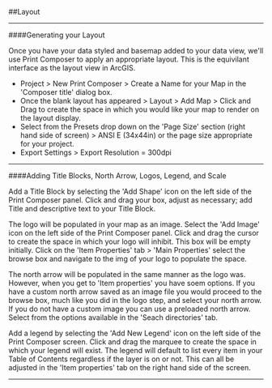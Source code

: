 
##Layout

---

####Generating your Layout

Once you have your data styled and basemap added to your data view, we'll use Print Composer to apply an appropriate layout. This is the equivilant interface as the layout view in ArcGIS.
  - Project > New Print Composer > Create a Name for your Map in the 'Composer title' dialog box.
  - Once the blank layout has appeared > Layout > Add Map > Click and Drag to create the space in which you would like your map to render on the layout display. 
  - Select from the Presets drop down on the 'Page Size' section (right hand side of screen) > ANSI E (34x44in) or the page size appropriate for your project.
  - Export Settings > Export Resolution = 300dpi
  
---
 
####Adding Title Blocks, North Arrow, Logos, Legend, and Scale

Add a Title Block by selecting the 'Add Shape' icon on the left side of the Print Composer panel. Click and drag your box, adjust as necessary; add Title and descriptive text to your Title Block.

The logo will be populated in your map as an image. Select the 'Add Image' icon on the left side of the Print Composer panel. Click and drag the cursor to create the space in which your logo will inhibit. This box will be empty initially. Click on the 'Item Properties' tab > 'Main Properties' select the browse box and navigate to the img of your logo to populate the space.

The north arrow will be populated in the same manner as the logo was. However, when you get to 'Item properties' you have soem options. If you have a custom north arrow saved as an image file you would proceed to the browse box, much like you did in the logo step, and select your north arrow. If you do not have a custom image you can use a preloaded north arrow. Select from the options available in the 'Seach directories' tab. 

Add a legend by selecting the 'Add New Legend' icon on the left side of the Print Composer screen. Click and drag the marquee to create the space in which your legend will exist. The legend will default to list every item in your Table of Contents regardless if the layer is on or not. This can all be adjusted in the 'Item properties' tab on the right hand side of the screen. 

---


